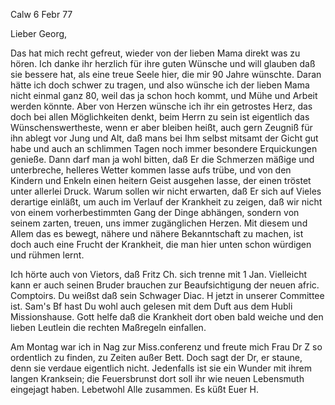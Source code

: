  Calw 6 Febr 77

Lieber Georg,

Das hat mich recht gefreut, wieder von der lieben Mama direkt was zu hören. Ich danke ihr herzlich für ihre guten Wünsche und will glauben daß sie bessere hat, als eine treue Seele hier, die mir 90 Jahre wünschte. Daran hätte ich doch schwer zu tragen, und also wünsche ich der lieben Mama nicht einmal ganz 80, weil das ja schon hoch kommt, und Mühe und Arbeit werden könnte. Aber von Herzen wünsche ich ihr ein getrostes Herz, das doch bei allen Möglichkeiten denkt, beim Herrn zu sein ist eigentlich das Wünschenswertheste, wenn er aber bleiben heißt, auch gern Zeugniß für ihn ablegt vor Jung und Alt, daß mans bei Ihm selbst mitsamt der Gicht gut habe und auch an schlimmen Tagen noch immer besondere Erquickungen genieße. Dann darf man ja wohl bitten, daß Er die Schmerzen mäßige und unterbreche, helleres Wetter kommen lasse aufs trübe, und von den Kindern und Enkeln einen heitern Geist ausgehen lasse, der einen tröstet unter allerlei Druck. Warum sollen wir nicht erwarten, daß Er sich auf Vieles derartige einläßt, um auch im Verlauf der Krankheit zu zeigen, daß wir nicht von einem vorherbestimmten Gang der Dinge abhängen, sondern von seinem zarten, treuen, uns immer zugänglichen Herzen. Mit diesem und Allem das es bewegt, nähere und nähere Bekanntschaft zu machen, ist doch auch eine Frucht der Krankheit, die man hier unten schon würdigen und rühmen lernt.

Ich hörte auch von Vietors, daß Fritz Ch. sich trenne mit 1 Jan. Vielleicht kann er auch seinen Bruder brauchen zur Beaufsichtigung der neuen afric. Comptoirs. Du weißst daß sein Schwager Diac. H jetzt in unserer Committee ist. Sam's Bf hast Du wohl auch gelesen mit dem Duft aus dem Hubli Missionshause. Gott helfe daß die Krankheit dort oben bald weiche und den lieben Leutlein die rechten Maßregeln einfallen.

Am Montag war ich in Nag zur Miss.conferenz und freute mich Frau Dr Z so ordentlich zu finden, zu Zeiten außer Bett. Doch sagt der Dr, er staune, denn sie verdaue eigentlich nicht. Jedenfalls ist sie ein Wunder mit ihrem langen Kranksein; die Feuersbrunst dort soll ihr wie neuen Lebensmuth eingejagt haben. Lebetwohl Alle zusammen. Es
 küßt Euer H.

